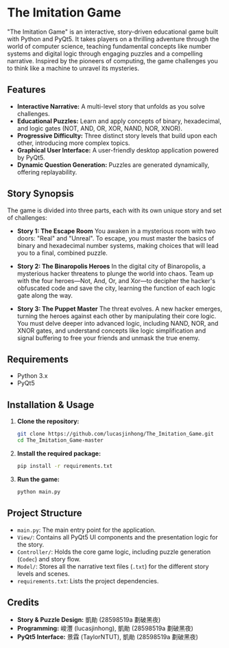 # The Imitation Game

"The Imitation Game" is an interactive, story-driven educational game built with Python and PyQt5. It takes players on a thrilling adventure through the world of computer science, teaching fundamental concepts like number systems and digital logic through engaging puzzles and a compelling narrative. Inspired by the pioneers of computing, the game challenges you to think like a machine to unravel its mysteries.

## Features

- **Interactive Narrative:** A multi-level story that unfolds as you solve challenges.
- **Educational Puzzles:** Learn and apply concepts of binary, hexadecimal, and logic gates (NOT, AND, OR, XOR, NAND, NOR, XNOR).
- **Progressive Difficulty:** Three distinct story levels that build upon each other, introducing more complex topics.
- **Graphical User Interface:** A user-friendly desktop application powered by PyQt5.
- **Dynamic Question Generation:** Puzzles are generated dynamically, offering replayability.

## Story Synopsis

The game is divided into three parts, each with its own unique story and set of challenges:

- **Story 1: The Escape Room**
  You awaken in a mysterious room with two doors: "Real" and "Unreal". To escape, you must master the basics of binary and hexadecimal number systems, making choices that will lead you to a final, combined puzzle.

- **Story 2: The Binaropolis Heroes**
  In the digital city of Binaropolis, a mysterious hacker threatens to plunge the world into chaos. Team up with the four heroes—Not, And, Or, and Xor—to decipher the hacker's obfuscated code and save the city, learning the function of each logic gate along the way.

- **Story 3: The Puppet Master**
  The threat evolves. A new hacker emerges, turning the heroes against each other by manipulating their core logic. You must delve deeper into advanced logic, including NAND, NOR, and XNOR gates, and understand concepts like logic simplification and signal buffering to free your friends and unmask the true enemy.

## Requirements

- Python 3.x
- PyQt5

## Installation & Usage

1.  **Clone the repository:**
    ```sh
    git clone https://github.com/lucasjinhong/The_Imitation_Game.git
    cd The_Imitation_Game-master
    ```

2.  **Install the required package:**
    ```sh
    pip install -r requirements.txt
    ```

3.  **Run the game:**
    ```sh
    python main.py
    ```

## Project Structure

- `main.py`: The main entry point for the application.
- `View/`: Contains all PyQt5 UI components and the presentation logic for the story.
- `Controller/`: Holds the core game logic, including puzzle generation (`Codec`) and story flow.
- `Model/`: Stores all the narrative text files (`.txt`) for the different story levels and scenes.
- `requirements.txt`: Lists the project dependencies.

## Credits

- **Story & Puzzle Design:** 凱勛 (28598519a 劃破黑夜)
- **Programming:** 峻灃 (lucasjinhong), 凱勛 (28598519a 劃破黑夜)
- **PyQt5 Interface:** 景霖 (TaylorNTUT), 凱勛 (28598519a 劃破黑夜)
